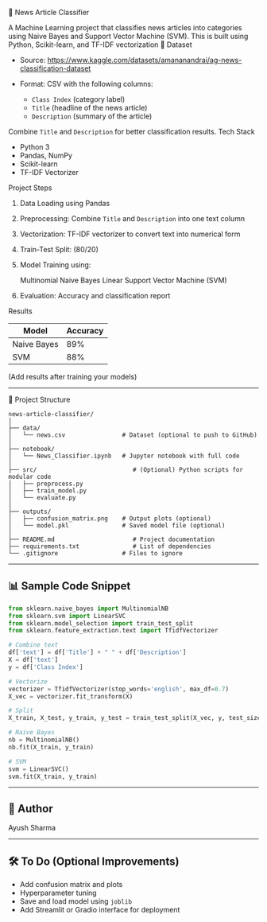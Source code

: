 📰 News Article Classifier

A Machine Learning project that classifies news articles into categories using Naive Bayes and Support Vector Machine (SVM). This is built using Python, Scikit-learn, and TF-IDF vectorization
 📂 Dataset
* Source: https://www.kaggle.com/datasets/amananandrai/ag-news-classification-dataset
* Format: CSV with the following columns:

  * `Class Index` (category label)
  * `Title` (headline of the news article)
  * `Description` (summary of the article)

Combine `Title` and `Description` for better classification results.
Tech Stack

* Python 3
* Pandas, NumPy
* Scikit-learn
* TF-IDF Vectorizer

Project Steps

1. Data Loading using Pandas
2. Preprocessing: Combine `Title` and `Description` into one text column
3. Vectorization: TF-IDF vectorizer to convert text into numerical form
4. Train-Test Split: (80/20)
5. Model Training using:

     Multinomial Naive Bayes
     Linear Support Vector Machine (SVM)
6. Evaluation: Accuracy and classification report



 Results

| Model       | Accuracy |
| ----------- | -------- |
| Naive Bayes | 89%      |
| SVM         | 88%      |

(Add results after training your models)

---

 📅 Project Structure

```
news-article-classifier/
│
├── data/
│   └── news.csv                # Dataset (optional to push to GitHub)
│
├── notebook/
│   └── News_Classifier.ipynb   # Jupyter notebook with full code
│
├── src/                           # (Optional) Python scripts for modular code
│   ├── preprocess.py
│   ├── train_model.py
│   └── evaluate.py
│
├── outputs/
│   ├── confusion_matrix.png    # Output plots (optional)
│   └── model.pkl               # Saved model file (optional)
│
├── README.md                      # Project documentation
├── requirements.txt               # List of dependencies
└── .gitignore                  # Files to ignore
```

---

## 📊 Sample Code Snippet

```python
from sklearn.naive_bayes import MultinomialNB
from sklearn.svm import LinearSVC
from sklearn.model_selection import train_test_split
from sklearn.feature_extraction.text import TfidfVectorizer

# Combine text
df['text'] = df['Title'] + " " + df['Description']
X = df['text']
y = df['Class Index']

# Vectorize
vectorizer = TfidfVectorizer(stop_words='english', max_df=0.7)
X_vec = vectorizer.fit_transform(X)

# Split
X_train, X_test, y_train, y_test = train_test_split(X_vec, y, test_size=0.2, random_state=42)

# Naive Bayes
nb = MultinomialNB()
nb.fit(X_train, y_train)

# SVM
svm = LinearSVC()
svm.fit(X_train, y_train)
```

---

## 🙌 Author

Ayush Sharma

---

## 🛠️ To Do (Optional Improvements)

* Add confusion matrix and plots
* Hyperparameter tuning
* Save and load model using `joblib`
* Add Streamlit or Gradio interface for deployment

